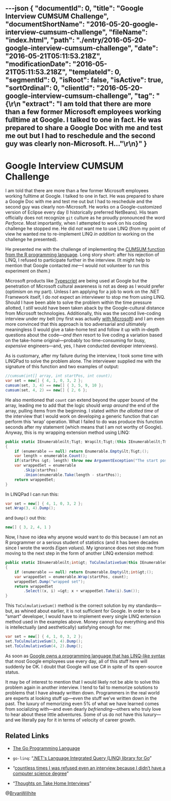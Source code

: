 ---json
{
  "documentId": 0,
  "title": "Google Interview CUMSUM Challenge",
  "documentShortName": "2016-05-20-google-interview-cumsum-challenge",
  "fileName": "index.html",
  "path": "./entry/2016-05-20-google-interview-cumsum-challenge",
  "date": "2016-05-21T05:11:53.218Z",
  "modificationDate": "2016-05-21T05:11:53.218Z",
  "templateId": 0,
  "segmentId": 0,
  "isRoot": false,
  "isActive": true,
  "sortOrdinal": 0,
  "clientId": "2016-05-20-google-interview-cumsum-challenge",
  "tag": "{\r\n  \"extract\": \"I am told that there are more than a few former Microsoft employees working fulltime at Google. I talked to one in fact. He was prepared to share a Google Doc with me and test me out but I had to reschedule and the second guy was clearly non-Microsoft. H...\"\r\n}"
}
---

# Google Interview CUMSUM Challenge

I am told that there are more than a few former Microsoft employees working fulltime at Google. I talked to one in fact. He was prepared to share a Google Doc with me and test me out but I had to reschedule and the second guy was clearly non-Microsoft. He works on a Google-customized version of Eclipse every day (I historically preferred NetBeans). His team officially does not recognize `git` culture as he proudly pronounced the word *Perforce*. Most importantly, when I attempted to work on his coding challenge he stopped me. He did *not* want me to use LINQ (from my point of view he wanted me to re-implement LINQ *in* *addition to* working on the challenge he presented).

He presented me with the challenge of implementing the [CUMSUM function from the R programming language](https://stat.ethz.ch/R-manual/R-devel/library/base/html/cumsum.html). Long story short: after his rejection of LINQ, I refused to participate further in the interview. (It might help to mention that Google contacted *me*—I would not volunteer to run this experiment on *them*.)

Microsoft products like [Typescript](https://www.typescriptlang.org/) are being used at Google but the penetration of Microsoft cultural awareness is not as deep as I would prefer (optimism on my part). Unless I am applying for a job to work on the .NET Framework itself, I do *not* expect an interviewer to stop me from using LINQ. Should I have been able to solve the problem within the time pressure allotted, I *still* would have been taken aback by the Google-cultural distance from Microsoft technologies. Additionally, this was the second live-coding interview under my belt (my first was actually [with Microsoft](http://songhayblog.azurewebsites.net/)) and I am even more convinced that this approach is too adversarial and ultimately meaningless (I would give a take-home test and follow it up with in-depth questions about the code—*and then* resort to live coding a variation based on the take-home original—probably too time-consuming for busy, *expensive* engineers—and, yes, I have conducted developer interviews).

As is customary, after my failure during the interview, I took some time with LINQPad to solve the problem alone. The interviewer supplied me with the signature of this function and two examples of output:

```c#
//cumsum(int[] array, int startPos, int count);
var set = new[] { 4, 1, 0, 3, 2 };
cumsum(set, 3, 4) == new[] { 3, 5, 9, 10 };
cumsum(set, 4, 2) == new[] { 2, 6 };
```

He also mentioned that `count` can extend beyond the upper bound of the array, leading me to add that the logic should *wrap around* the end of the array, pulling items from the beginning. I stated *within the allotted time* of the interview that I would work on developing a generic function that can perform this ‘wrap’ operation. What I failed to do was produce this function seconds after my statement (which means that I am not worthy of Google). Anyway, this is my wrapping extension method using LINQ:

```c#
public static IEnumerable&lt;T&gt; Wrap&lt;T&gt;(this IEnumerable&lt;T&gt; enumerable, int startPos, int count)
{
    if (enumerable == null) return Enumerable.Empty&lt;T&gt;();
    var length = enumerable.Count();
    if(startPos &gt; length) throw new ArgumentException("The start position is larger than the length of the enumerable.", "startPos");
    var wrappedSet = enumerable
        .Skip(startPos)
        .Union(enumerable.Take(length - startPos));
    return wrappedSet;
}
```

In LINQPad I can run this:

```c#
var set = new[] { 4, 1, 0, 3, 2 };
set.Wrap(3, 4).Dump();
```

and `Dump()` out this:

```c#
new[] { 3, 2, 4, 1 }
```

Now, I have no idea why anyone would want to do this because I am not an R programmer or a serious student of statistics (and it has been decades since I wrote the words *Eigen values*). My ignorance does not stop me from moving to the next step in the form of another LINQ extension method:

```c#
public static IEnumerable&lt;int&gt; ToCulmulativeSum(this IEnumerable&lt;int&gt; enumerable, int startPos, int count)
{
    if (enumerable == null) return Enumerable.Empty&lt;int&gt;();
    var wrappedSet = enumerable.Wrap(startPos, count);
    wrappedSet.Dump("wrapped set");
    return wrappedSet
        .Select((x, i) =&gt; x + wrappedSet.Take(i).Sum());
}
```

This `ToCulmulativeSum()` method is the correct solution by my standards—but, as whined about earlier, it is not sufficient for Google. In order to be a “smart” developer, I would have to implement every single LINQ extension method used in the examples above. Money cannot buy everything and this is intellectually (and aesthetically) satisfying enough for me:

```c#
var set = new[] { 4, 1, 0, 3, 2 };
set.ToCulmulativeSum(3, 4).Dump();
set.ToCulmulativeSum(4, 2).Dump();
```

As soon as [Google owns a programming language that has LINQ-like syntax](http://ahmetalpbalkan.github.io/go-linq/) that most Google employees use every day, all of this stuff here will suddenly be OK. I doubt that Google will use C# in spite of its open-source status.

It may be of interest to mention that I would likely not be able to solve this problem again in another interview. I tend to fail to memorize solutions to problems that I have already written down. Programmers in the real world are experts at looking stuff up—even the stuff we’ve written down in the past. The luxury of memorizing even 5% of what we have learned comes from socializing with—and even dearly *befriending*—others who truly love to hear about these little adventures. Some of us do not have this luxury—and we literally pay for it in terms of velocity of career growth.

## Related Links

* [The Go Programming Language](https://golang.org/)
* `go-linq`: “[.NET's Language Integrated Query (LINQ) library for Go](http://ahmetalpbalkan.github.io/go-linq/)”

* “[countless times I was refused even an interview because I didn’t have a computer science degree](http://techcrunch.com/2016/05/10/please-dont-learn-to-code/)”
* “[Thoughts on Take Home Interviews](http://www.elidedbranches.com/2016/05/brief-thoughts-on-take-home-interviews.html)”

@[BryanWilhite](https://twitter.com/BryanWilhite)
